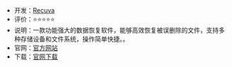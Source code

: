 - 开发：[Recuva](https://www.ccleaner.com/zh-cn)
- 评价：⭐⭐⭐⭐⭐
- 说明：一款功能强大的数据恢复软件，能够高效恢复被误删除的文件，支持多种存储设备和文件系统，操作简单快捷。。
- 官网：[官方网站](https://www.ccleaner.com/zh-cn/recuva/download)
- 下载：[官网下载](https://download.ccleaner.com/rcsetup153.exe) 